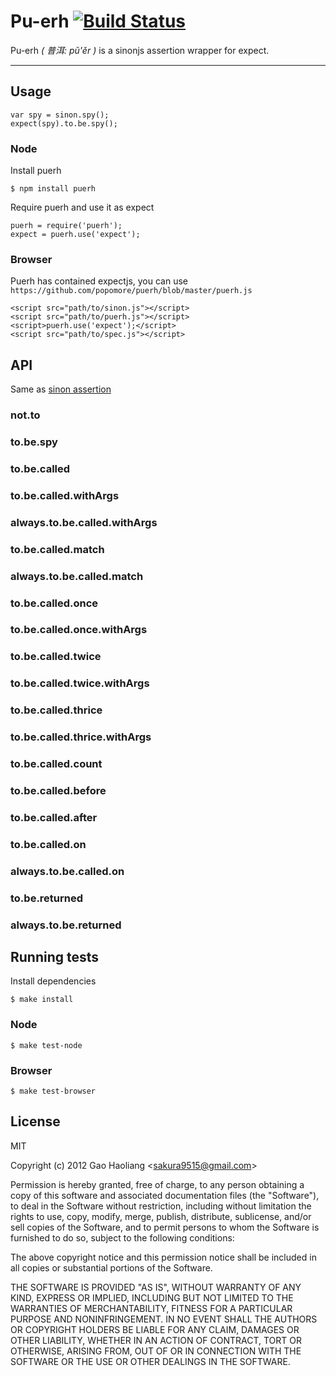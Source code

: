 # Pu-erh [![Build Status](https://secure.travis-ci.org/popomore/puerh.png)](https://travis-ci.org/popomore/puerh)

Pu-erh *( 普洱: pǔ'ěr )* is a sinonjs assertion wrapper for expect.

---

## Usage

```
var spy = sinon.spy();
expect(spy).to.be.spy();
```

### Node

Install puerh

```
$ npm install puerh
```

Require puerh and use it as expect

```
puerh = require('puerh');
expect = puerh.use('expect');
```

### Browser

Puerh has contained expectjs, you can use `https://github.com/popomore/puerh/blob/master/puerh.js`

    <script src="path/to/sinon.js"></script>
    <script src="path/to/puerh.js"></script>
    <script>puerh.use('expect');</script>
    <script src="path/to/spec.js"></script>
    
## API

Same as [sinon assertion](http://sinonjs.org/docs/#assertions)

### not.to

### to.be.spy

### to.be.called

### to.be.called.withArgs

### always.to.be.called.withArgs

### to.be.called.match

### always.to.be.called.match

### to.be.called.once

### to.be.called.once.withArgs

### to.be.called.twice

### to.be.called.twice.withArgs

### to.be.called.thrice

### to.be.called.thrice.withArgs

### to.be.called.count

### to.be.called.before

### to.be.called.after

### to.be.called.on

### always.to.be.called.on

### to.be.returned

### always.to.be.returned


## Running tests 

Install dependencies

```
$ make install
```

### Node

```
$ make test-node
```

### Browser

```
$ make test-browser
```

## License

MIT

Copyright (c) 2012 Gao Haoliang <<sakura9515@gmail.com>>

Permission is hereby granted, free of charge, to any person obtaining a copy of this software and associated documentation files (the "Software"), to deal in the Software without restriction, including without limitation the rights to use, copy, modify, merge, publish, distribute, sublicense, and/or sell copies of the Software, and to permit persons to whom the Software is furnished to do so, subject to the following conditions:

The above copyright notice and this permission notice shall be included in all copies or substantial portions of the Software.

THE SOFTWARE IS PROVIDED "AS IS", WITHOUT WARRANTY OF ANY KIND, EXPRESS OR IMPLIED, INCLUDING BUT NOT LIMITED TO THE WARRANTIES OF MERCHANTABILITY, FITNESS FOR A PARTICULAR PURPOSE AND NONINFRINGEMENT. IN NO EVENT SHALL THE AUTHORS OR COPYRIGHT HOLDERS BE LIABLE FOR ANY CLAIM, DAMAGES OR OTHER LIABILITY, WHETHER IN AN ACTION OF CONTRACT, TORT OR OTHERWISE, ARISING FROM, OUT OF OR IN CONNECTION WITH THE SOFTWARE OR THE USE OR OTHER DEALINGS IN THE SOFTWARE.